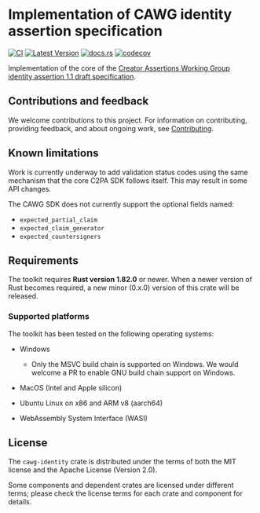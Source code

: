 # Implementation of CAWG identity assertion specification

[![CI](https://github.com/contentauth/c2pa-rs/actions/workflows/ci.yml/badge.svg)](https://github.com/contentauth/c2pa-rs/actions/workflows/ci.yml) [![Latest Version](https://img.shields.io/crates/v/cawg-identity.svg)](https://crates.io/crates/cawg-identity) [![docs.rs](https://img.shields.io/docsrs/cawg-identity)](https://docs.rs/cawg-identity/) [![codecov](https://codecov.io/gh/contentauth/c2pa-rs/branch/main/graph/badge.svg?token=YVHWI19EGN)](https://codecov.io/gh/contentauth/c2pa-rs)

Implementation of the core of the [Creator Assertions Working Group identity assertion 1.1 draft specification](https://cawg.io/identity/1.1-draft).

## Contributions and feedback

We welcome contributions to this project. For information on contributing, providing feedback, and about ongoing work, see [Contributing](../CONTRIBUTING.md).

## Known limitations

Work is currently underway to add validation status codes using the same mechanism that the core C2PA SDK follows itself. This may result in some API changes.

The CAWG SDK does not currently support the optional fields named:
* `expected_partial_claim`
* `expected_claim_generator`
* `expected_countersigners`

## Requirements

The toolkit requires **Rust version 1.82.0** or newer. When a newer version of Rust becomes required, a new minor (0.x.0) version of this crate will be released.

### Supported platforms

The toolkit has been tested on the following operating systems:

* Windows
  * Only the MSVC build chain is supported on Windows. We would welcome a PR to enable GNU build chain support on Windows.

* MacOS (Intel and Apple silicon)

* Ubuntu Linux on x86 and ARM v8 (aarch64)

* WebAssembly System Interface (WASI)

## License

The `cawg-identity` crate is distributed under the terms of both the MIT license and the Apache License (Version 2.0).

Some components and dependent crates are licensed under different terms; please check the license terms for each crate and component for details.
